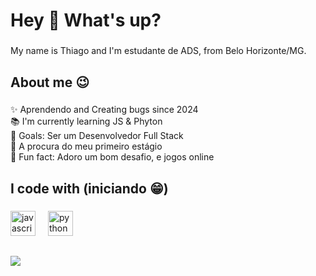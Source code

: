 <h1 align="left">Hey 👋 What's up?</h1>

###

<p align="left">My name is Thiago and I'm estudante de ADS, from Belo Horizonte/MG.</p>

###

<h2 align="left">About me 😉</h2>

###

<p align="left">✨ Aprendendo and Creating bugs since 2024<br>📚 I'm currently learning JS & Phyton<br>🎯 Goals: Ser um Desenvolvedor Full Stack<br>🤞 A procura do meu primeiro estágio<br>🎲 Fun fact: Adoro um bom desafio, e jogos online</p>

###

<h2 align="left">I code with (iniciando 😁)</h2>

###

<div align="left">
  <img src="https://cdn.jsdelivr.net/gh/devicons/devicon/icons/javascript/javascript-original.svg" height="40" alt="javascript logo"  />
  <img width="12" />
  <img src="https://cdn.jsdelivr.net/gh/devicons/devicon/icons/python/python-original.svg" height="40" alt="python logo"  />
</div>

##
<div>
   <a href="https://www.linkedin.com/in/thiagogosilva" target="_blank"><img src="https://img.shields.io/badge/-LinkedIn-%230077B5?style=for-the-badge&logo=linkedin&logoColor=white" target="_blank"></a> 
</div>
